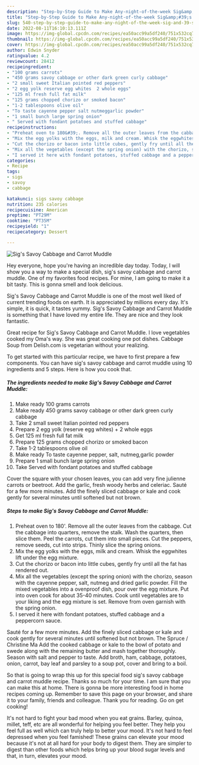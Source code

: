 ```yaml
---
description: "Step-by-Step Guide to Make Any-night-of-the-week Sig&amp;#39;s Savoy Cabbage and Carrot Muddle"
title: "Step-by-Step Guide to Make Any-night-of-the-week Sig&amp;#39;s Savoy Cabbage and Carrot Muddle"
slug: 540-step-by-step-guide-to-make-any-night-of-the-week-sig-and-39-s-savoy-cabbage-and-carrot-muddle
date: 2022-08-11T16:10:13.111Z
image: https://img-global.cpcdn.com/recipes/ea50acc99a5df240/751x532cq70/sigs-savoy-cabbage-and-carrot-muddle-recipe-main-photo.jpg
thumbnail: https://img-global.cpcdn.com/recipes/ea50acc99a5df240/751x532cq70/sigs-savoy-cabbage-and-carrot-muddle-recipe-main-photo.jpg
cover: https://img-global.cpcdn.com/recipes/ea50acc99a5df240/751x532cq70/sigs-savoy-cabbage-and-carrot-muddle-recipe-main-photo.jpg
author: Edwin Snyder
ratingvalue: 4.2
reviewcount: 28412
recipeingredient:
- "100 grams carrots"
- "450 grams savoy cabbage or other dark green curly cabbage"
- "2 small sweet Italian pointed red peppers"
- "2 egg yolk reserve egg whites  2 whole eggs"
- "125 ml fresh full fat milk"
- "125 grams chopped chorizo or smoked bacon"
- "1-2 tablespoons olive oil"
- "To taste cayenne pepper salt nutmeggarlic powder"
- "1 small bunch large spring onion"
- " Served with fondant potatoes and stuffed cabbage"
recipeinstructions:
- "Preheat oven to 180&#39;. Remove all the outer leaves from the cabbage. Cut the cabbage into quarters, remove the stalk. Wash the quarters, then slice them. Peel the carrots, cut them into small pieces. Cut the peppers, remove seeds, cut into strips. Thinly slice the spring onions."
- "Mix the egg yolks with the eggs, milk and cream. Whisk the eggwhites lift under the egg mixture."
- "Cut the chorizo or bacon into little cubes, gently fry until all the fat has rendered out."
- "Mix all the vegetables (except the spring onion) with the chorizo, season with the cayenne pepper, salt, nutmeg and dried garlic powder. Fill the mixed vegetables into a ovenproof dish, pour over the egg mixture. Put into oven cook for about 35-40 minutes. Cook until vegetables are to your liking and the egg mixture is set. Remove from oven garnish with the spring onion."
- "I served it here with fondant potatoes, stuffed cabbage and a peppercorn sauce."
categories:
- Recipe
tags:
- sigs
- savoy
- cabbage

katakunci: sigs savoy cabbage 
nutrition: 235 calories
recipecuisine: American
preptime: "PT29M"
cooktime: "PT35M"
recipeyield: "1"
recipecategory: Dessert

---
```



![Sig&#39;s Savoy Cabbage and Carrot Muddle](https://img-global.cpcdn.com/recipes/ea50acc99a5df240/751x532cq70/sigs-savoy-cabbage-and-carrot-muddle-recipe-main-photo.jpg)

Hey everyone, hope you're having an incredible day today. Today, I will show you a way to make a special dish, sig&#39;s savoy cabbage and carrot muddle. One of my favorites food recipes. For mine, I am going to make it a bit tasty. This is gonna smell and look delicious.

Sig&#39;s Savoy Cabbage and Carrot Muddle is one of the most well liked of current trending foods on earth. It is appreciated by millions every day. It's simple, it is quick, it tastes yummy. Sig&#39;s Savoy Cabbage and Carrot Muddle is something that I have loved my entire life. They are nice and they look fantastic.

Great recipe for Sig&#39;s Savoy Cabbage and Carrot Muddle. I love vegetables cooked my Oma&#39;s way. She was great cooking one pot dishes. Cabbage Soup from Delish.com is vegetarian without your realizing.


To get started with this particular recipe, we have to first prepare a few components. You can have sig&#39;s savoy cabbage and carrot muddle using 10 ingredients and 5 steps. Here is how you cook that.

<!--inarticleads1-->

##### The ingredients needed to make Sig&#39;s Savoy Cabbage and Carrot Muddle:

1. Make ready 100 grams carrots
1. Make ready 450 grams savoy cabbage or other dark green curly cabbage
1. Take 2 small sweet Italian pointed red peppers
1. Prepare 2 egg yolk (reserve egg whites) + 2 whole eggs
1. Get 125 ml fresh full fat milk
1. Prepare 125 grams chopped chorizo or smoked bacon
1. Take 1-2 tablespoons olive oil
1. Make ready To taste cayenne pepper, salt, nutmeg,garlic powder
1. Prepare 1 small bunch large spring onion
1. Take  Served with fondant potatoes and stuffed cabbage


Cover the square with your chosen leaves, you can add very fine julienne carrots or beetroot. Add the garlic, fresh woody herbs and celeriac. Sauté for a few more minutes. Add the finely sliced cabbage or kale and cook gently for several minutes until softened but not brown. 

<!--inarticleads2-->

##### Steps to make Sig&#39;s Savoy Cabbage and Carrot Muddle:

1. Preheat oven to 180&#39;. Remove all the outer leaves from the cabbage. Cut the cabbage into quarters, remove the stalk. Wash the quarters, then slice them. Peel the carrots, cut them into small pieces. Cut the peppers, remove seeds, cut into strips. Thinly slice the spring onions.
1. Mix the egg yolks with the eggs, milk and cream. Whisk the eggwhites lift under the egg mixture.
1. Cut the chorizo or bacon into little cubes, gently fry until all the fat has rendered out.
1. Mix all the vegetables (except the spring onion) with the chorizo, season with the cayenne pepper, salt, nutmeg and dried garlic powder. Fill the mixed vegetables into a ovenproof dish, pour over the egg mixture. Put into oven cook for about 35-40 minutes. Cook until vegetables are to your liking and the egg mixture is set. Remove from oven garnish with the spring onion.
1. I served it here with fondant potatoes, stuffed cabbage and a peppercorn sauce.


Sauté for a few more minutes. Add the finely sliced cabbage or kale and cook gently for several minutes until softened but not brown. The Spruce / Christine Ma Add the cooked cabbage or kale to the bowl of potato and swede along with the remaining butter and mash together thoroughly. Season with salt and pepper to taste. Add broth, ham, cabbage, potatoes, onion, carrot, bay leaf and parsley to a soup pot, cover and bring to a boil. 

So that is going to wrap this up for this special food sig&#39;s savoy cabbage and carrot muddle recipe. Thanks so much for your time. I am sure that you can make this at home. There is gonna be more interesting food in home recipes coming up. Remember to save this page on your browser, and share it to your family, friends and colleague. Thank you for reading. Go on get cooking!

It's not hard to fight your bad mood when you eat grains. Barley, quinoa, millet, teff, etc are all wonderful for helping you feel better. They help you feel full as well which can truly help to better your mood. It's not hard to feel depressed when you feel famished! These grains can elevate your mood because it's not at all hard for your body to digest them. They are simpler to digest than other foods which helps bring up your blood sugar levels and that, in turn, elevates your mood.
